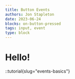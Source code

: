 ```yaml
---
title: Button Events
authors: Jon Stapleton
date: 2023-06-24
blocks: on-button-pressed
tags: input, event
type: block
---
```


# Hello!

::tutorial{slug="events-basics"}